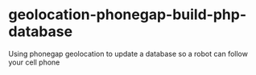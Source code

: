 # geolocation-phonegap-build-php-database
Using phonegap geolocation to update a database so a robot can follow your cell phone
